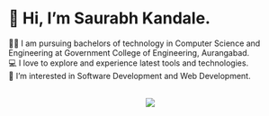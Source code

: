 # 👋 Hi, I’m Saurabh Kandale.
:man_student: I am pursuing bachelors of technology in Computer Science and Engineering at Government College of Engineering, Aurangabad.<br/>
:computer: I love to explore and experience latest tools and technologies.<br/>
👀 I’m interested in Software Development and Web Development.<br/>
<br/>
<p align="center" >
<img src="https://github-readme-stats.vercel.app/api?username=SaurabhKandale&show_icons=true&theme=radical" />
</p>
